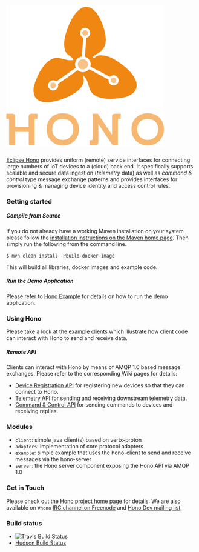 ![Hono logo](logo/PNG-150dpi/HONO-Logo_Bild-Wort_quadrat-w-200x180px.png)

### 

[Eclipse Hono](https://projects.eclipse.org/projects/iot.hono) provides uniform (remote) service interfaces for connecting large numbers of IoT devices to a (cloud) back end. It specifically supports scalable and secure data ingestion (*telemetry* data) as well as *command & control* type message exchange patterns and provides interfaces for provisioning & managing device identity and access control rules.

### Getting started

##### Compile from Source

If you do not already have a working Maven installation on your system please follow the [installation instructions on the Maven home page](https://maven.apache.org/). Then simply run the following from the command line.

    $ mvn clean install -Pbuild-docker-image

This will build all libraries, docker images and example code. 

##### Run the Demo Application

Please refer to [Hono Example](example/readme.md) for details on how to run the demo application.

### Using Hono

Please take a look at the [example clients](client) which illustrate how client code can interact with Hono to send and receive data.

##### Remote API

Clients can interact with Hono by means of AMQP 1.0 based message exchanges. Please refer to the corresponding Wiki pages for details:

* [Device Registration API](https://github.com/eclipse/hono/wiki/Device-Registration-API) for registering new devices so that they can connect to Hono.
* [Telemetry API](https://github.com/eclipse/hono/wiki/Telemetry-API) for sending and receiving downstream telemetry data.
* [Command & Control API](https://github.com/eclipse/hono/wiki/Command-And-Control-API) for sending commands to devices and receiving replies.

### Modules

* `client`: simple java client(s) based on vertx-proton 
* `adapters`: implementation of core protocol adapters 
* `example`: simple example that uses the hono-client to send and receive messages via the hono-server
* `server`: the Hono server component exposing the Hono API via AMQP 1.0

### Get in Touch

Please check out the [Hono project home page](https://projects.eclipse.org/projects/iot.hono) for details. We are also available on `#hono` [IRC channel on Freenode](https://webchat.freenode.net/) and [Hono Dev mailing list](https://dev.eclipse.org/mailman/listinfo/hono-dev).

### Build status

- [![Travis Build Status](https://travis-ci.org/eclipse/hono.svg?branch=master)](https://travis-ci.org/eclipse/hono)
- [Hudson Build Status](https://hudson.eclipse.org/hono/)
